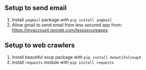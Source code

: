 Setup to send email
--------------------
1. Install `yagmail` package with `pip install yagmail`
2. Allow gmail to send email from less secured app from: https://myaccount.google.com/lesssecureapps


Setup to web crawlers
---------------------
1. Install beautiful soup package with `pip install beautifulsoup4`
2. Install `requests` module with `pip install requests`